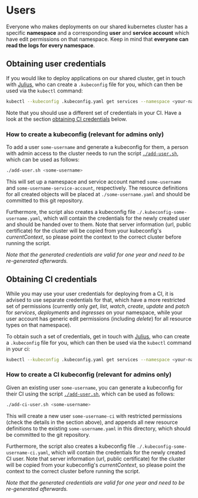 # Users

Everyone who makes deployments on our shared kubernetes cluster has a specific **namespace** and a corresponding **user** and **service account** which have edit permissions on that namespace. Keep in mind that **everyone can read the logs for every namespace**.

## Obtaining user credentials

If you would like to deploy applications on our shared cluster, get in touch with [Julius](https://github.com/juliuste), who can create a `.kubeconfig` file for you, which can then be used via the `kubectl` command:

```bash
kubectl --kubeconfig .kubeconfig.yaml get services --namespace <your-namespace>
```

Note that you should use a different set of credentials in your CI. Have a look at the section [obtaining CI credentials](#obtaining-ci-credentials) below.

### How to create a kubeconfig (relevant for admins only)

To add a user `some-username` and generate a kubeconfig for them, a person with admin access to the cluster needs to run the script [`./add-user.sh`](./add-user.sh), which can be used as follows:

```bash
./add-user.sh <some-username>
```

This will set up a namespace and service account named `some-username` and `some-username-service-account`, respectively. The resource definitions for all created objects will be placed at `./some-username.yaml` and should be committed to this git repository.

Furthermore, the script also creates a kubeconfig file `./.kubeconfig-some-username.yaml`, which will contain the credentials for the newly created user and should be handed over to them. Note that server information (url, public certificate) for the cluster will be copied from your kubeconfig's *currentContext*, so please point the context to the correct cluster before running the script.

*Note that the generated credentials are valid for one year and need to be re-generated afterwards.*

## Obtaining CI credentials

While you may use your user credentials for deploying from a CI, it is advised to use separate credentials for that, which have a more restricted set of permissions (currently only *get*, *list*, *watch*, *create*, *update* and *patch* for *services*, *deployments* and *ingresses* on your namespace, while your user account has generic edit permissions (including *delete*) for all resource types on that namespace).

To obtain such a set of credentials, get in touch with [Julius](https://github.com/juliuste), who can create a `.kubeconfig` file for you, which can then be used via the `kubectl` command in your ci:

```bash
kubectl --kubeconfig .kubeconfig.yaml get services --namespace <your-namespace>
```

### How to create a CI kubeconfig (relevant for admins only)

Given an existing user `some-username`, you can generate a kubeconfig for their CI using the script [`./add-user.sh`](./add-user.sh), which can be used as follows:

```bash
./add-ci-user.sh <some-username>
```

This will create a new user `some-username-ci` with restricted permissions (check the details in the section above), and appends all new resource definitions to the existing `some-username.yaml` in this directory, which should be committed to the git repository.

Furthermore, the script also creates a kubeconfig file `./.kubeconfig-some-username-ci.yaml`, which will contain the credentials for the newly created CI user. Note that server information (url, public certificate) for the cluster will be copied from your kubeconfig's *currentContext*, so please point the context to the correct cluster before running the script.

*Note that the generated credentials are valid for one year and need to be re-generated afterwards.*

